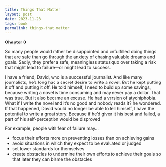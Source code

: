 ```yaml
---
title: Things That Matter
layout: post
date: 2023-11-23
tags: book
permalink: things-that-matter
---
```


**Chapter 3**

So many people would rather be disappointed and unfulfilled doing things that are safe than go through the anxiety of chasing valuable dreams and goals. Sadly, they prefer a safe, meaningless status quo over taking a risk that might lead to failure—or might lead to success.

I have a friend, David, who is a successful journalist. And like many journalists, he’s long had a secret desire to write a novel. But he kept putting it off and putting it off. He told himself, I need to build up some savings, because writing a novel is time consuming and may never pay a dollar. That was true. But it also became an excuse.
He had a version of atychiphobia. What if I write the novel and it’s no good and nobody reads it? he wondered. If that happened, David would no longer be able to tell himself, I have the potential to write a great story. Because if he’d given it his best and failed, a part of his self-perception would be disproved

For example, people with fear of failure may…
- focus their efforts more on preventing losses than on achieving gains
- avoid situations in which they expect to be evaluated or judged
- set lower standards for themselves
- create obstacles to undermine their own efforts to achieve their goals so that later they can blame the obstacles